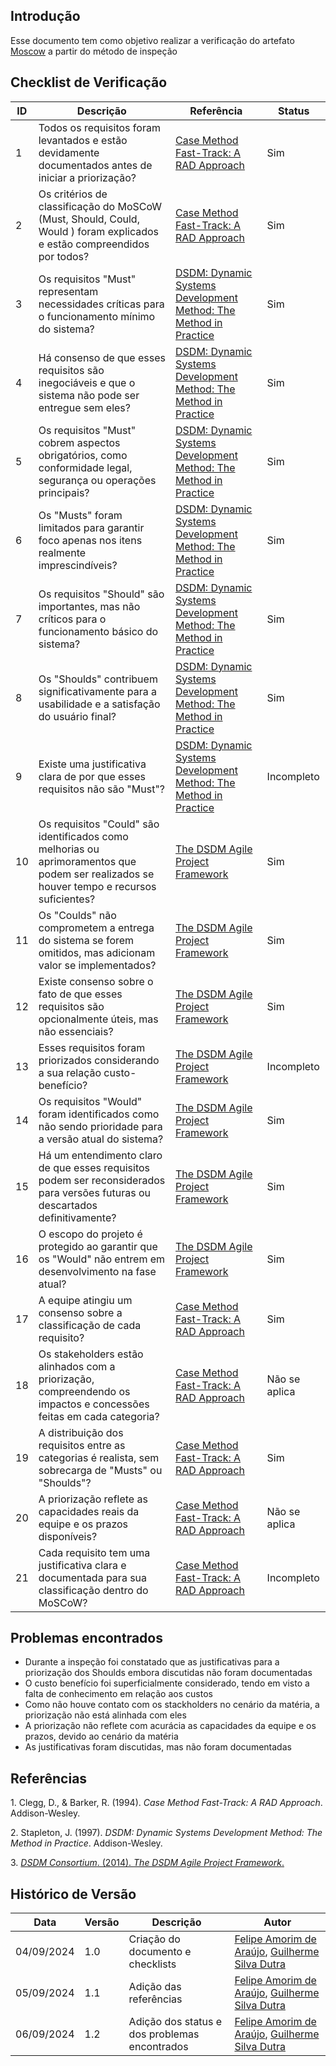 ## Introdução

Esse documento tem como objetivo realizar a verificação do artefato [Moscow](../../Elicitacao/priorizacao/priorizados.md) a partir do método de inspeção

## Checklist de Verificação

| ID | Descrição | Referência | Status |
|----|----------|------------|--------|
| 1   | Todos os requisitos foram levantados e estão devidamente documentados antes de iniciar a priorização?    | [Case Method Fast-Track: A RAD Approach](#case-method)          | Sim |
| 2   | Os critérios de classificação do MoSCoW (Must, Should, Could, Would ) foram explicados e estão compreendidos por todos? | [Case Method Fast-Track: A RAD Approach](#case-method)          | Sim |
| 3   | Os requisitos "Must" representam necessidades críticas para o funcionamento mínimo do sistema?           | [DSDM: Dynamic Systems Development Method: The Method in Practice](#dynamic-systems)          | Sim |
| 4   | Há consenso de que esses requisitos são inegociáveis e que o sistema não pode ser entregue sem eles?     | [DSDM: Dynamic Systems Development Method: The Method in Practice](#dynamic-systems)          | Sim |
| 5   | Os requisitos "Must" cobrem aspectos obrigatórios, como conformidade legal, segurança ou operações principais? | [DSDM: Dynamic Systems Development Method: The Method in Practice](#dynamic-systems)          | Sim |
| 6   | Os "Musts" foram limitados para garantir foco apenas nos itens realmente imprescindíveis?                 | [DSDM: Dynamic Systems Development Method: The Method in Practice](#dynamic-systems)          | Sim |
| 7   | Os requisitos "Should" são importantes, mas não críticos para o funcionamento básico do sistema?         | [DSDM: Dynamic Systems Development Method: The Method in Practice](#dynamic-systems)          | Sim |
| 8   | Os "Shoulds" contribuem significativamente para a usabilidade e a satisfação do usuário final?           | [DSDM: Dynamic Systems Development Method: The Method in Practice](#dynamic-systems)          | Sim |
| 9   | Existe uma justificativa clara de por que esses requisitos não são "Must"?                               | [DSDM: Dynamic Systems Development Method: The Method in Practice](#dynamic-systems)          | Incompleto |
| 10  | Os requisitos "Could" são identificados como melhorias ou aprimoramentos que podem ser realizados se houver tempo e recursos suficientes? | [The DSDM Agile Project Framework](#dsdm-agile)          | Sim |
| 11  | Os "Coulds" não comprometem a entrega do sistema se forem omitidos, mas adicionam valor se implementados? | [The DSDM Agile Project Framework](#dsdm-agile)          | Sim |
| 12  | Existe consenso sobre o fato de que esses requisitos são opcionalmente úteis, mas não essenciais?        | [The DSDM Agile Project Framework](#dsdm-agile)          | Sim |
| 13  | Esses requisitos foram priorizados considerando a sua relação custo-benefício?                           | [The DSDM Agile Project Framework](#dsdm-agile)          | Incompleto |
| 14  | Os requisitos "Would" foram identificados como não sendo prioridade para a versão atual do sistema?      | [The DSDM Agile Project Framework](#dsdm-agile)          | Sim |
| 15  | Há um entendimento claro de que esses requisitos podem ser reconsiderados para versões futuras ou descartados definitivamente? | [The DSDM Agile Project Framework](#dsdm-agile)          | Sim |
| 16  | O escopo do projeto é protegido ao garantir que os "Would" não entrem em desenvolvimento na fase atual?  | [The DSDM Agile Project Framework](#dsdm-agile)          | Sim |
| 17  | A equipe atingiu um consenso sobre a classificação de cada requisito?                                    | [Case Method Fast-Track: A RAD Approach](#case-method)          | Sim |
| 18  | Os stakeholders estão alinhados com a priorização, compreendendo os impactos e concessões feitas em cada categoria? | [Case Method Fast-Track: A RAD Approach](#case-method)          | Não se aplica |
| 19  | A distribuição dos requisitos entre as categorias é realista, sem sobrecarga de "Musts" ou "Shoulds"?    | [Case Method Fast-Track: A RAD Approach](#case-method)          | Sim |
| 20  | A priorização reflete as capacidades reais da equipe e os prazos disponíveis?                            | [Case Method Fast-Track: A RAD Approach](#case-method)          | Não se aplica |
| 21  | Cada requisito tem uma justificativa clara e documentada para sua classificação dentro do MoSCoW?        | [Case Method Fast-Track: A RAD Approach](#case-method)          | Incompleto |


## Problemas encontrados

- Durante a inspeção foi constatado que as justificativas para a priorização dos Shoulds embora discutidas não foram documentadas
- O custo benefício foi superficialmente considerado, tendo em visto a falta de conhecimento em relação aos custos
- Como não houve contato com os stackholders no cenário da matéria, a priorização não está alinhada com eles
- A priorização não reflete com acurácia as capacidades da equipe e os prazos, devido ao cenário da matéria
- As justificativas foram discutidas, mas não foram documentadas

## Referências

<a id="case-method">1.</a> Clegg, D., & Barker, R. (1994). *Case Method Fast-Track: A RAD Approach*. Addison-Wesley.

<a id="dynamic-systems">2.</a> Stapleton, J. (1997). *DSDM: Dynamic Systems Development Method: The Method in Practice*. Addison-Wesley.

<a id="dsdm-agile">3.</a> [*DSDM Consortium*. (2014). *The DSDM Agile Project Framework*.](https://www.agilebusiness.org/resources/dsdm-handbooks/dsdm-agile-project-framework)

## Histórico de Versão

<center>

| Data | Versão | Descrição | Autor |
| ---- | ------ | --------- | ----- |
| 04/09/2024 | 1.0 | Criação do documento e checklists | [Felipe Amorim de Araújo](https://github.com/lipeaaraujo), [Guilherme Silva Dutra](https://github.com/GuiDutra21) |
| 05/09/2024 | 1.1 | Adição das referências | [Felipe Amorim de Araújo](https://github.com/lipeaaraujo), [Guilherme Silva Dutra](https://github.com/GuiDutra21) |
| 06/09/2024 | 1.2 | Adição dos status e dos problemas encontrados | [Felipe Amorim de Araújo](https://github.com/lipeaaraujo), [Guilherme Silva Dutra](https://github.com/GuiDutra21) |

</center>
